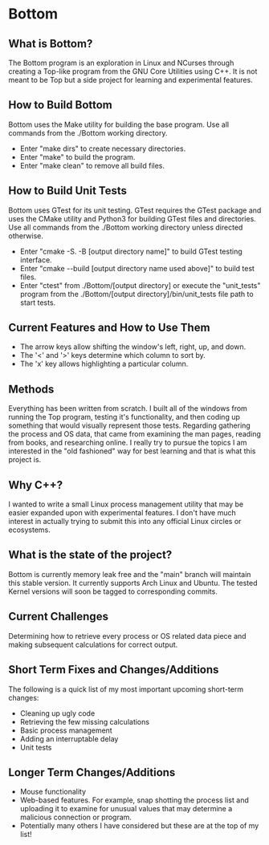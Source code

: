 # Bottom

## What is Bottom?
The Bottom program is an exploration in Linux and NCurses through creating a Top-like program from the GNU Core Utilities using C++.  It is not meant to be Top but a side project for learning and experimental features.

## How to Build Bottom
Bottom uses the Make utility for building the base program. Use all commands from the ./Bottom working directory.
- Enter "make dirs" to create necessary directories.
- Enter "make" to build the program.
- Enter "make clean" to remove all build files.

## How to Build Unit Tests
Bottom uses GTest for its unit testing.  GTest requires the GTest package and uses the CMake utility and Python3 for building GTest files and directories. Use all commands from the ./Bottom working directory unless directed otherwise.
- Enter "cmake -S. -B [output directory name]" to build GTest testing interface.
- Enter "cmake --build [output directory name used above]" to build test files.
- Enter "ctest" from ./Bottom/[output directory] or execute the "unit_tests" program from the ./Bottom/[output directory]/bin/unit_tests file path to start tests.

## Current Features and How to Use Them
- The arrow keys allow shifting the window's left, right, up, and down.
- The '<' and '>' keys determine which column to sort by.
- The 'x' key allows highlighting a particular column.

## Methods
Everything has been written from scratch. I built all of the windows from running the Top program, testing it's functionality, and then coding up something that would visually represent those tests. Regarding gathering the process and OS data, that came from examining the man pages, reading from books, and researching online.  I really try to pursue the topics I am interested in the "old fashioned" way for best learning and that is what this project is.

## Why C++?
I wanted to write a small Linux process management utility that may be easier expanded upon with experimental features. I don't have much interest in actually trying to submit this into any official Linux circles or ecosystems.

## What is the state of the project?
Bottom is currently memory leak free and the "main" branch will maintain this stable version.  It currently supports Arch Linux and Ubuntu.  The tested Kernel versions will soon be tagged to corresponding commits.

## Current Challenges
Determining how to retrieve every process or OS related data piece and making subsequent calculations for correct output.

## Short Term Fixes and Changes/Additions
The following is a quick list of my most important upcoming short-term changes:
- Cleaning up ugly code
- Retrieving the few missing calculations
- Basic process management
- Adding an interruptable delay
- Unit tests

## Longer Term Changes/Additions
- Mouse functionality
- Web-based features.  For example, snap shotting the process list and uploading it to examine for unusual values that may determine a malicious connection or program.
- Potentially many others I have considered but these are at the top of my list!
